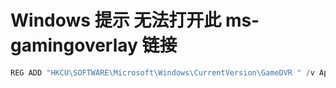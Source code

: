 # Windows 提示 无法打开此 ms-gamingoverlay 链接

```powershell
REG ADD "HKCU\SOFTWARE\Microsoft\Windows\CurrentVersion\GameDVR " /v AppCaptureEnabled /t REG_DWORD /d 0 /f
```
